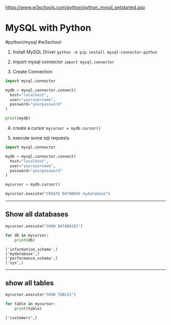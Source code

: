 https://www.w3schools.com/python/python_mysql_getstarted.asp


# MySQL with Python
#python/mysql  #w3school  

1. Install MySQL Driver
`python -m pip install mysql-connector-python`

2. Import mysql connector 
`import mysql.connector`

3. Create Connection
```python
import mysql.connector

mydb = mysql.connector.connect(
  host="localhost",
  user="yourusername",
  password="yourpassword"
)

print(mydb)
```

4. create a cursor
`mycursor = mydb.cursor()`

5. execute some sql requests
```python
import mysql.connector

mydb = mysql.connector.connect(
  host="localhost",
  user="yourusername",
  password="yourpassword"
)

mycursor = mydb.cursor()

mycursor.execute("CREATE DATABASE mydatabase")
```

---
## Show all databases
```python
mycursor.execute("SHOW DATABASES")

for db in mycursor:
	print(db)
```
```shell
('information_scheme',)
('mydatabase',)
('performance_schema',)
('sys',)
```


---
## show all tables
```python
mycursor.execute("SHOW TABLES")

for table in mycursor:
	print(table)
```
```shell
('customers',)
```

